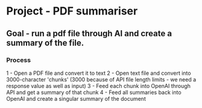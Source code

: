 # Project - PDF summariser

## Goal - run a pdf file through AI and create a summary of the file.

### Process
1 - Open a PDF file and convert it to text
2 - Open text file and convert into 3000-character 'chunks' (3000 because of API file length limits - we need a response value as well as input)
3 - Feed each chunk into OpenAI through API and get a summary of that chunk
4 - Feed all summaries back into OpenAI and create a singular summary of the document
